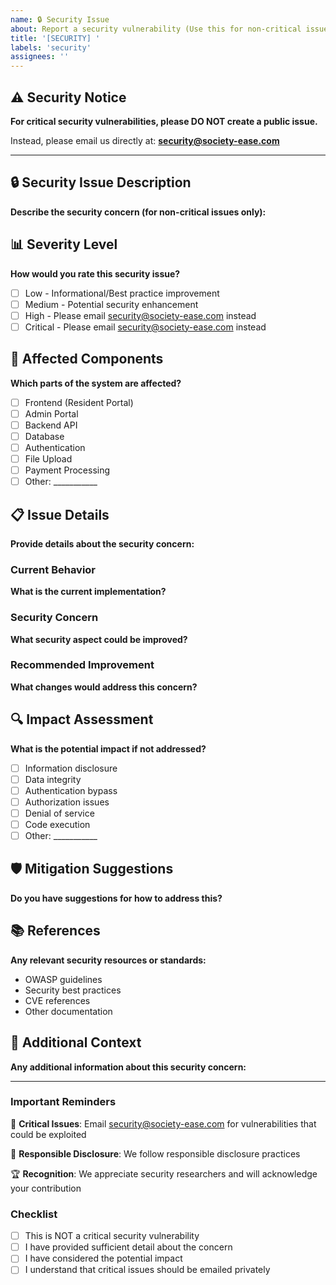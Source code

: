 ```yaml
---
name: 🔒 Security Issue
about: Report a security vulnerability (Use this for non-critical issues only)
title: '[SECURITY] '
labels: 'security'
assignees: ''
---
```


## ⚠️ Security Notice

**For critical security vulnerabilities, please DO NOT create a public issue.**

Instead, please email us directly at: **security@society-ease.com**

---

## 🔒 Security Issue Description

**Describe the security concern (for non-critical issues only):**

## 📊 Severity Level

**How would you rate this security issue?**

- [ ] Low - Informational/Best practice improvement
- [ ] Medium - Potential security enhancement
- [ ] High - Please email security@society-ease.com instead
- [ ] Critical - Please email security@society-ease.com instead

## 🎯 Affected Components

**Which parts of the system are affected?**

- [ ] Frontend (Resident Portal)
- [ ] Admin Portal
- [ ] Backend API
- [ ] Database
- [ ] Authentication
- [ ] File Upload
- [ ] Payment Processing
- [ ] Other: ___________

## 📋 Issue Details

**Provide details about the security concern:**

### Current Behavior
**What is the current implementation?**

### Security Concern
**What security aspect could be improved?**

### Recommended Improvement
**What changes would address this concern?**

## 🔍 Impact Assessment

**What is the potential impact if not addressed?**

- [ ] Information disclosure
- [ ] Data integrity
- [ ] Authentication bypass
- [ ] Authorization issues
- [ ] Denial of service
- [ ] Code execution
- [ ] Other: ___________

## 🛡️ Mitigation Suggestions

**Do you have suggestions for how to address this?**

## 📚 References

**Any relevant security resources or standards:**

- OWASP guidelines
- Security best practices
- CVE references
- Other documentation

## 📝 Additional Context

**Any additional information about this security concern:**

---

### Important Reminders

🚨 **Critical Issues**: Email security@society-ease.com for vulnerabilities that could be exploited

🔐 **Responsible Disclosure**: We follow responsible disclosure practices

🏆 **Recognition**: We appreciate security researchers and will acknowledge your contribution

### Checklist

- [ ] This is NOT a critical security vulnerability
- [ ] I have provided sufficient detail about the concern
- [ ] I have considered the potential impact
- [ ] I understand that critical issues should be emailed privately